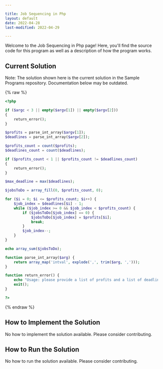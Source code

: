 ```yaml
---

title: Job Sequencing in Php
layout: default
date: 2022-04-28
last-modified: 2022-04-29

---
```


Welcome to the Job Sequencing in Php page! Here, you'll find the source code for this program as well as a description of how the program works.

## Current Solution

Note: The solution shown here is the current solution in the Sample Programs repository. Documentation below may be outdated.

{% raw %}

```Php
<?php

if ($argc < 3 || empty($argv[1]) || empty($argv[2]))
{
    return_error();
}

$profits = parse_int_array($argv[1]);
$deadlines = parse_int_array($argv[2]);

$profits_count = count($profits);
$deadlines_count = count($deadlines);

if ($profits_count < 1 || $profits_count != $deadlines_count)
{
    return_error();
}

$max_deadline = max($deadlines);

$jobsToDo = array_fill(0, $profits_count, 0);

for ($i = 0; $i <= $profits_count; $i++) {
    $job_index = $deadlines[$i] - 1;
    while ($job_index >= 0 && $job_index < $profits_count) {
        if ($jobsToDo[$job_index] == 0) {
            $jobsToDo[$job_index] = $profits[$i];
            break;
        }
        $job_index--;
    }
}

echo array_sum($jobsToDo); 

function parse_int_array($arg) {
    return array_map('intval', explode(',', trim($arg, ',')));
}

function return_error() {
    echo "Usage: please provide a list of profits and a list of deadlines\n";
    exit();
}

?>
```

{% endraw %}

## How to Implement the Solution

No how to implement the solution available. Please consider contributing.

## How to Run the Solution

No how to run the solution available. Please consider contributing.